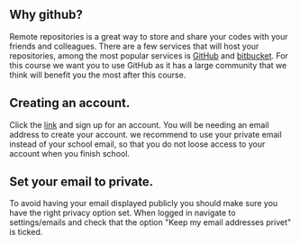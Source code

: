 ## Why github?

Remote repositories is a great way to store and share your codes with your friends and colleagues.
There are a few services that will host your repositories, among the most popular services is [GitHub](https://github.com) and [bitbucket](https://bitbucket.org). For this course we want you to use GitHub as it has a large community that we think will benefit you the most after this course.  

## Creating an account.

Click the [link](https://github.com) and sign up for an account. You will be needing an email address to create your account. we recommend to use your private email instead of your school email, so that you do not loose access to your account when you finish school.

## Set your email to private.

To avoid having your email displayed publicly you should make sure you have the right privacy option set. When logged in navigate to settings/emails and check that the option "Keep my email addresses privet" is ticked.